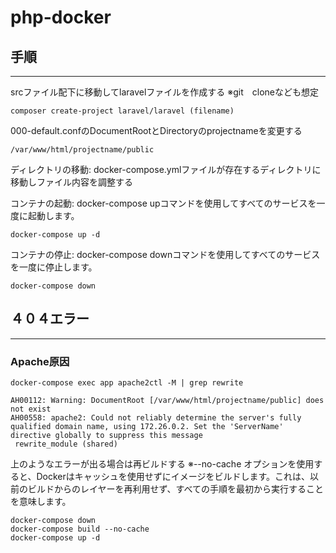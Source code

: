 # php-docker

## 手順
---
srcファイル配下に移動してlaravelファイルを作成する
※git　cloneなども想定
```shell:title
composer create-project laravel/laravel (filename)
```

000-default.confのDocumentRootとDirectoryのprojectnameを変更する
```shell:title
/var/www/html/projectname/public
```

ディレクトリの移動: docker-compose.ymlファイルが存在するディレクトリに移動しファイル内容を調整する

コンテナの起動: docker-compose upコマンドを使用してすべてのサービスを一度に起動します。
```shell:title
docker-compose up -d
```

コンテナの停止: docker-compose downコマンドを使用してすべてのサービスを一度に停止します。
```shell:title
docker-compose down
```

## ４０４エラー
---
### Apache原因
```shell:title
docker-compose exec app apache2ctl -M | grep rewrite
```

```shell:title
AH00112: Warning: DocumentRoot [/var/www/html/projectname/public] does not exist
AH00558: apache2: Could not reliably determine the server's fully qualified domain name, using 172.26.0.2. Set the 'ServerName' directive globally to suppress this message
 rewrite_module (shared)
```

上のようなエラーが出る場合は再ビルドする
※--no-cache オプションを使用すると、Dockerはキャッシュを使用せずにイメージをビルドします。これは、以前のビルドからのレイヤーを再利用せず、すべての手順を最初から実行することを意味します。
```shell:title
docker-compose down
docker-compose build --no-cache
docker-compose up -d
```
